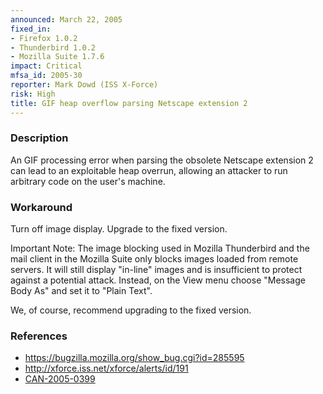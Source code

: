 ```yaml
---
announced: March 22, 2005
fixed_in:
- Firefox 1.0.2
- Thunderbird 1.0.2
- Mozilla Suite 1.7.6
impact: Critical
mfsa_id: 2005-30
reporter: Mark Dowd (ISS X-Force)
risk: High
title: GIF heap overflow parsing Netscape extension 2
---
```


<h3>Description</h3>

<p>An GIF processing error when parsing the obsolete Netscape extension 2
can lead to an exploitable heap overrun, allowing an attacker to run
arbitrary code on the user's machine.</p>

<h3>Workaround</h3>

<p>Turn off image display. Upgrade to the fixed version.</p>

<p class="important">Important Note: The image blocking used in Mozilla Thunderbird and the
mail client in the  Mozilla Suite only blocks images loaded from 
remote servers. It will still display "in-line" images and is insufficient
to protect against a potential attack. Instead, on the View menu choose
"Message Body As" and set it to "Plain Text".</p>

<p>We, of course, recommend upgrading to the fixed version.</p>

<h3>References</h3>

<ul>
<li><a href="https://bugzilla.mozilla.org/show_bug.cgi?id=285595">
https://bugzilla.mozilla.org/show_bug.cgi?id=285595</a></li>

<li><a class="ex-ref" href="http://xforce.iss.net/xforce/alerts/id/191">
http://xforce.iss.net/xforce/alerts/id/191</a></li>

<li><a class="ex-ref" href="http://www.cve.mitre.org/cgi-bin/cvename.cgi?name=CAN-2005-0399">CAN-2005-0399</a></li>
</ul>



